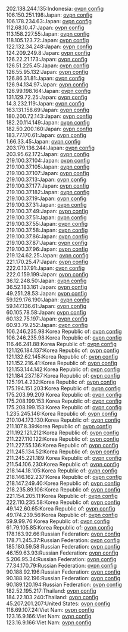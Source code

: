 202.138.244.135:Indonesia: [ovpn config](vpn/202_138_244_135.ovpn)  
106.150.251.198:Japan: [ovpn config](vpn/106_150_251_198.ovpn)  
106.178.234.63:Japan: [ovpn config](vpn/106_178_234_63.ovpn)  
112.68.10.47:Japan: [ovpn config](vpn/112_68_10_47.ovpn)  
113.158.227.55:Japan: [ovpn config](vpn/113_158_227_55.ovpn)  
118.105.123.72:Japan: [ovpn config](vpn/118_105_123_72.ovpn)  
122.132.34.248:Japan: [ovpn config](vpn/122_132_34_248.ovpn)  
124.209.249.8:Japan: [ovpn config](vpn/124_209_249_8.ovpn)  
126.22.21.173:Japan: [ovpn config](vpn/126_22_21_173.ovpn)  
126.51.225.45:Japan: [ovpn config](vpn/126_51_225_45.ovpn)  
126.55.95.132:Japan: [ovpn config](vpn/126_55_95_132.ovpn)  
126.86.31.81:Japan: [ovpn config](vpn/126_86_31_81.ovpn)  
126.94.134.97:Japan: [ovpn config](vpn/126_94_134_97.ovpn)  
126.99.198.164:Japan: [ovpn config](vpn/126_99_198_164.ovpn)  
131.129.72.25:Japan: [ovpn config](vpn/131_129_72_25.ovpn)  
14.3.232.119:Japan: [ovpn config](vpn/14_3_232_119.ovpn)  
163.131.158.69:Japan: [ovpn config](vpn/163_131_158_69.ovpn)  
180.200.72.143:Japan: [ovpn config](vpn/180_200_72_143.ovpn)  
182.20.114.149:Japan: [ovpn config](vpn/182_20_114_149.ovpn)  
182.50.200.160:Japan: [ovpn config](vpn/182_50_200_160.ovpn)  
183.77.170.61:Japan: [ovpn config](vpn/183_77_170_61.ovpn)  
1.66.33.45:Japan: [ovpn config](vpn/1_66_33_45.ovpn)  
203.179.136.244:Japan: [ovpn config](vpn/203_179_136_244.ovpn)  
203.95.62.172:Japan: [ovpn config](vpn/203_95_62_172.ovpn)  
219.100.37.104:Japan: [ovpn config](vpn/219_100_37_104.ovpn)  
219.100.37.105:Japan: [ovpn config](vpn/219_100_37_105.ovpn)  
219.100.37.107:Japan: [ovpn config](vpn/219_100_37_107.ovpn)  
219.100.37.13:Japan: [ovpn config](vpn/219_100_37_13.ovpn)  
219.100.37.177:Japan: [ovpn config](vpn/219_100_37_177.ovpn)  
219.100.37.182:Japan: [ovpn config](vpn/219_100_37_182.ovpn)  
219.100.37.19:Japan: [ovpn config](vpn/219_100_37_19.ovpn)  
219.100.37.31:Japan: [ovpn config](vpn/219_100_37_31.ovpn)  
219.100.37.49:Japan: [ovpn config](vpn/219_100_37_49.ovpn)  
219.100.37.51:Japan: [ovpn config](vpn/219_100_37_51.ovpn)  
219.100.37.55:Japan: [ovpn config](vpn/219_100_37_55.ovpn)  
219.100.37.58:Japan: [ovpn config](vpn/219_100_37_58.ovpn)  
219.100.37.86:Japan: [ovpn config](vpn/219_100_37_86.ovpn)  
219.100.37.87:Japan: [ovpn config](vpn/219_100_37_87.ovpn)  
219.100.37.96:Japan: [ovpn config](vpn/219_100_37_96.ovpn)  
219.124.62.25:Japan: [ovpn config](vpn/219_124_62_25.ovpn)  
221.170.25.47:Japan: [ovpn config](vpn/221_170_25_47.ovpn)  
222.0.137.91:Japan: [ovpn config](vpn/222_0_137_91.ovpn)  
222.0.159.199:Japan: [ovpn config](vpn/222_0_159_199.ovpn)  
36.12.248.50:Japan: [ovpn config](vpn/36_12_248_50.ovpn)  
36.52.183.161:Japan: [ovpn config](vpn/36_52_183_161.ovpn)  
49.251.28.53:Japan: [ovpn config](vpn/49_251_28_53.ovpn)  
59.129.176.190:Japan: [ovpn config](vpn/59_129_176_190.ovpn)  
59.147.136.61:Japan: [ovpn config](vpn/59_147_136_61.ovpn)  
60.105.78.58:Japan: [ovpn config](vpn/60_105_78_58.ovpn)  
60.132.75.197:Japan: [ovpn config](vpn/60_132_75_197.ovpn)  
60.93.79.252:Japan: [ovpn config](vpn/60_93_79_252.ovpn)  
106.246.235.98:Korea Republic of: [ovpn config](vpn/106_246_235_98.ovpn)  
106.246.235.98:Korea Republic of: [ovpn config](vpn/106_246_235_98.ovpn)  
116.46.241.88:Korea Republic of: [ovpn config](vpn/116_46_241_88.ovpn)  
121.126.184.137:Korea Republic of: [ovpn config](vpn/121_126_184_137.ovpn)  
121.132.62.145:Korea Republic of: [ovpn config](vpn/121_132_62_145.ovpn)  
121.152.216.41:Korea Republic of: [ovpn config](vpn/121_152_216_41.ovpn)  
121.153.144.142:Korea Republic of: [ovpn config](vpn/121_153_144_142.ovpn)  
121.184.237.187:Korea Republic of: [ovpn config](vpn/121_184_237_187.ovpn)  
125.191.4.232:Korea Republic of: [ovpn config](vpn/125_191_4_232.ovpn)  
175.194.151.203:Korea Republic of: [ovpn config](vpn/175_194_151_203.ovpn)  
175.203.99.209:Korea Republic of: [ovpn config](vpn/175_203_99_209.ovpn)  
175.208.199.153:Korea Republic of: [ovpn config](vpn/175_208_199_153.ovpn)  
175.208.199.153:Korea Republic of: [ovpn config](vpn/175_208_199_153.ovpn)  
1.235.245.146:Korea Republic of: [ovpn config](vpn/1_235_245_146.ovpn)  
210.104.173.130:Korea Republic of: [ovpn config](vpn/210_104_173_130.ovpn)  
211.107.8.39:Korea Republic of: [ovpn config](vpn/211_107_8_39.ovpn)  
211.192.121.212:Korea Republic of: [ovpn config](vpn/211_192_121_212.ovpn)  
211.227.110.122:Korea Republic of: [ovpn config](vpn/211_227_110_122.ovpn)  
211.227.55.136:Korea Republic of: [ovpn config](vpn/211_227_55_136.ovpn)  
211.245.134.52:Korea Republic of: [ovpn config](vpn/211_245_134_52.ovpn)  
211.245.221.189:Korea Republic of: [ovpn config](vpn/211_245_221_189.ovpn)  
211.54.106.230:Korea Republic of: [ovpn config](vpn/211_54_106_230.ovpn)  
218.144.18.105:Korea Republic of: [ovpn config](vpn/218_144_18_105.ovpn)  
218.146.162.237:Korea Republic of: [ovpn config](vpn/218_146_162_237.ovpn)  
218.147.249.40:Korea Republic of: [ovpn config](vpn/218_147_249_40.ovpn)  
218.235.89.106:Korea Republic of: [ovpn config](vpn/218_235_89_106.ovpn)  
221.154.205.11:Korea Republic of: [ovpn config](vpn/221_154_205_11.ovpn)  
222.110.235.58:Korea Republic of: [ovpn config](vpn/222_110_235_58.ovpn)  
49.142.60.65:Korea Republic of: [ovpn config](vpn/49_142_60_65.ovpn)  
49.174.239.56:Korea Republic of: [ovpn config](vpn/49_174_239_56.ovpn)  
59.9.99.76:Korea Republic of: [ovpn config](vpn/59_9_99_76.ovpn)  
61.79.105.85:Korea Republic of: [ovpn config](vpn/61_79_105_85.ovpn)  
178.163.92.66:Russian Federation: [ovpn config](vpn/178_163_92_66.ovpn)  
178.71.245.37:Russian Federation: [ovpn config](vpn/178_71_245_37.ovpn)  
185.180.59.58:Russian Federation: [ovpn config](vpn/185_180_59_58.ovpn)  
46.159.63.93:Russian Federation: [ovpn config](vpn/46_159_63_93.ovpn)  
5.206.95.34:Russian Federation: [ovpn config](vpn/5_206_95_34.ovpn)  
77.34.170.79:Russian Federation: [ovpn config](vpn/77_34_170_79.ovpn)  
90.188.92.196:Russian Federation: [ovpn config](vpn/90_188_92_196.ovpn)  
90.188.92.196:Russian Federation: [ovpn config](vpn/90_188_92_196.ovpn)  
90.189.120.194:Russian Federation: [ovpn config](vpn/90_189_120_194.ovpn)  
182.52.195.217:Thailand: [ovpn config](vpn/182_52_195_217.ovpn)  
184.22.103.240:Thailand: [ovpn config](vpn/184_22_103_240.ovpn)  
45.207.201.207:United States: [ovpn config](vpn/45_207_201_207.ovpn)  
118.69.107.24:Viet Nam: [ovpn config](vpn/118_69_107_24.ovpn)  
123.16.9.166:Viet Nam: [ovpn config](vpn/123_16_9_166.ovpn)  
123.16.9.166:Viet Nam: [ovpn config](vpn/123_16_9_166.ovpn)  
